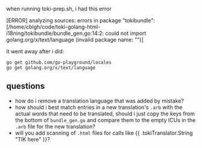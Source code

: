 when running toki-prep.sh, i had this error 

[ERROR] analyzing sources: errors in package "tokibundle": [/home/cblgh/code/toki-golang-html-i18ning/tokibundle/bundle_gen.go:14:2: could not import golang.org/x/text/language (invalid package name: "")]

it went away after i did:

```
go get github.com/go-playground/locales
go get golang.org/x/text/language
```

## questions 

* how do i remove a translation language that was added by mistake?
* how should i best match entries in a new translation's `.arb` with the actual words that need
  to be translated, should i just copy the keys from the bottom of `bundle_gen.go` and compare
  them to the empty ICUs in the `.arb` file for the new translation?
* will you add scanning of `.html` files for calls like {{ .tokiTranslator.String "TIK here" }}?
